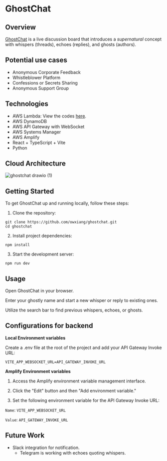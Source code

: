 # GhostChat

## Overview

[GhostChat](https://main..amplifyapp.com/) is a live discussion board that introduces a _supernatural_ concept with whispers (threads), echoes (replies), and ghosts (authors).

## Potential use cases

- Anonymous Corporate Feedback
- Whistleblower Platform
- Confessions or Secrets Sharing
- Anonymous Support Group
  
## Technologies

- AWS Lambda: View the codes [here](https://github.com/owxiang/ghostchat/tree/main/lambdas).
- AWS DynamoDB
- AWS API Gateway with WebSocket
- AWS Systems Manager
- AWS Amplify
- React + TypeScript + Vite
- Python

## Cloud Architecture

![ghostchat drawio (1)](https://github.com/owxiang/ghostchat/assets/22820037/2e80187a-15bd-413b-914d-6eff8eba426f)

## Getting Started

To get GhostChat up and running locally, follow these steps:

1. Clone the repository:

```
git clone https://github.com/owxiang/ghostchat.git
cd ghostchat
```

2. Install project dependencies:

```
npm install
```

3. Start the development server:

```
npm run dev
```

## Usage

Open GhostChat in your browser.

Enter your ghostly name and start a new whisper or reply to existing ones.

Utilize the search bar to find previous whispers, echoes, or ghosts.

## Configurations for backend

**Local Environment variables**

Create a .env file at the root of the project and add your API Gateway Invoke URL:

```
VITE_APP_WEBSOCKET_URL=API_GATEWAY_INVOKE_URL
```

**Amplify Environment variables**

1. Access the Amplify environment variable management interface.

2. Click the "Edit" button and then "Add environment variable."

3. Set the following environment variable for the API Gateway Invoke URL:

`Name`: `VITE_APP_WEBSOCKET_URL`

`Value`: `API_GATEWAY_INVOKE_URL`

## Future Work

- Slack integration for notification.
  - Telegram is working with echoes quoting whispers.
